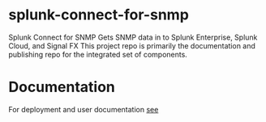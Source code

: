 # splunk-connect-for-snmp
Splunk Connect for SNMP Gets SNMP data in to Splunk Enterprise, Splunk Cloud, and Signal FX
This project repo is primarily the documentation and publishing repo for the integrated set 
of components.

# Documentation

For deployment and user documentation [see](https://github.com/splunk/splunk-connect-for-snmp)
